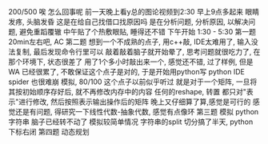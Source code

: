 200/500
唉
怎么回事呢
前一天晚上看y总的图论视频到2:30
早上9点多起来
眼睛发疼, 头脑发昏
这是在给自己找借口找原因吗
是在分析问题, 分析原因, 以解决问题, 避免重蹈覆辙
中午贴了个热敷眼贴, 睡得还不错
下午开始 1:30 - 5:30
第一题 20min左右吧, AC
第二题 想到一个不成熟的点子, 用c++敲, IDE太难用了, 输入没法复制, 最后发现命令行里可以
    敲着敲着脑子就开始晕了, 思考问题就很吃力了, 在那个环境下, 状态很差了
    用了1个多小时敲出来一个, 感觉还不错, 过了样例, 但是WA
    已经很累了, 不敢保证这个点子是对的, 于是开始用python写
    python IDE spider 也很难崩
    模拟, 80/100
    这个点子以前似乎听过
    就是对于一个矩阵, 一旦将其按初始顺序存好后, 就不再修改内存中的内容
    任何的reshape, 转置 都只对"表示"进行修改, 然后按照表示输出操作后的矩阵
    晚上又仔细算了算,感觉是可行的
    感觉还是有问题, 得研究一下线性代数-抽象代数, 感觉有点像环
第三题 模拟 python 字符串
    脑子已经转不动了
    模拟较简单情况 字符串的split 切分搞了半天, python 下标右闭
第四题 动态规划
